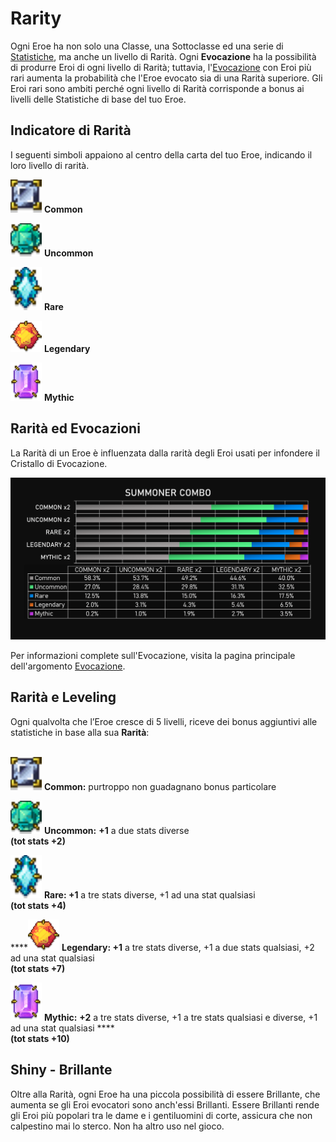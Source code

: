 # Rarity

Ogni Eroe ha non solo una Classe, una Sottoclasse ed una serie di [Statistiche](stats.md), ma anche un livello di Rarità. Ogni **Evocazione** ha la possibilità di produrre Eroi di ogni livello di Rarità; tuttavia, l'[Evocazione](summoning/) con Eroi più rari aumenta la probabilità che l'Eroe evocato sia di una Rarità superiore. Gli Eroi rari sono ambiti perché ogni livello di Rarità corrisponde a bonus ai livelli delle Statistiche di base del tuo Eroe.

## Indicatore di Rarità

I seguenti simboli appaiono al centro della carta del tuo Eroe, indicando il loro livello di rarità.

![](<../../.gitbook/assets/common gem 1.png>) **Common**

&#x20;![](<../../.gitbook/assets/uncommon gem 1.png>) **Uncommon**

![](<../../.gitbook/assets/rare gem 1.png>) **Rare**

![](<../../.gitbook/assets/legendary gem 1.png>) **Legendary**

![](<../../.gitbook/assets/mythic gem 1.png>) **Mythic**

## Rarità ed Evocazioni

La Rarità di un Eroe è influenzata dalla rarità degli Eroi usati per infondere il Cristallo di Evocazione.

![Summoning Rarity](<../../.gitbook/assets/Summoner Combo.png>)

Per informazioni complete sull'Evocazione, visita la pagina principale dell'argomento [Evocazione](summoning/).

## Rarità e Leveling

Ogni qualvolta che l’Eroe cresce di 5 livelli, riceve dei bonus aggiuntivi alle statistiche in base alla sua **Rarità**:

\
![](<../../.gitbook/assets/image (6).png>)      **Common:** purtroppo non guadagnano bonus particolare

![](<../../.gitbook/assets/image (2) (1) (1) (1).png>)     **Uncommon:** **+1** a due stats diverse\
**(tot stats +2)**

![](<../../.gitbook/assets/image (3) (1).png>)     **Rare: +1** a tre stats diverse, +1 ad una stat qualsiasi\
**(tot stats +4)**

****![](<../../.gitbook/assets/image (4) (1).png>)     **Legendary: +1** a tre stats diverse, +1 a due stats qualsiasi, +2 ad una stat qualsiasi\
**(tot stats +7)**

![](<../../.gitbook/assets/image (1) (1) (1).png>)     **Mythic:** **+2** a tre stats diverse, +1 a tre stats qualsiasi e diverse, +1 ad una stat qualsiasi **** \
**(tot stats +10)**

## Shiny - Brillante

Oltre alla Rarità, ogni Eroe ha una piccola possibilità di essere Brillante, che aumenta se gli Eroi evocatori sono anch'essi Brillanti. Essere Brillanti rende gli Eroi più popolari tra le dame e i gentiluomini di corte, assicura che non calpestino mai lo sterco. Non ha altro uso nel gioco.
